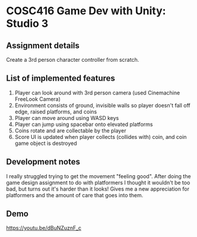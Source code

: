 # COSC416 Game Dev with Unity: Studio 3

## Assignment details

Create a 3rd person character controller from scratch.

## List of implemented features

1. Player can look around with 3rd person camera (used Cinemachine FreeLook Camera)
2. Environment consists of ground, invisible walls so player doesn't fall off edge, raised platforms, and coins
3. Player can move around using WASD keys
4. Player can jump using spacebar onto elevated platforms
5. Coins rotate and are collectable by the player
6. Score UI is updated when player collects (collides with) coin, and coin game object is destroyed

## Development notes

I really struggled trying to get the movement "feeling good". After doing the game design assignment to do with 
platformers I thought it wouldn't be too bad, but turns out it's harder than it looks! Gives me a new appreciation
for platformers and the amount of care that goes into them.

## Demo

https://youtu.be/dBuNZuznF_c
